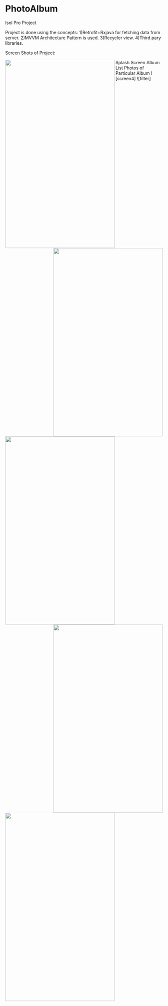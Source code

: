 # PhotoAlbum
Isol Pro Project

Project is done using the concepts:
1)Retrofit+Rxjava for fetching data from server.
2)MVVM Architecture Pattern is used. 
3)Recycler view.
4)Third pary libraries.

Screen Shots of Project:

Splash Screen<img src="https://user-images.githubusercontent.com/68738102/113256877-6dabac00-92e7-11eb-9b70-d9818436ddc7.png" align="left"  width="350" height="600"/>
Album List<img src="https://user-images.githubusercontent.com/68738102/113256973-92a01f00-92e7-11eb-9ab4-2dc8f6725fe1.png" align="right" width="350" height="600"/>
Photos of Particular Album<img src="https://user-images.githubusercontent.com/68738102/113257018-9e8be100-92e7-11eb-83e6-79c6e9a7f76b.png" padding-top="10" align="left"
  width="350" height="600"/>
![screen4]<img src="https://user-images.githubusercontent.com/68738102/113257045-a77cb280-92e7-11eb-89c9-0e73eb591377.png"  align="right" width="350" height="600"/>
![filter]<img src="https://user-images.githubusercontent.com/68738102/113257073-b1061a80-92e7-11eb-8bb1-d36e36c7444d.png" align="left" width="350" height="600"/>

